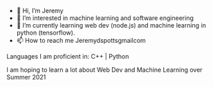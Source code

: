 - 👋 Hi, I’m Jeremy
- 👀 I’m interested in machine learning and software engineering
- 🌱 I’m currently learning web dev (node.js) and machine learning in python (tensorflow).
- 📫 How to reach me Jeremydspotts<at>gmail<dot>com

Languages I am proficient in:
C++ | Python

I am hoping to learn a lot about Web Dev and Machine Learning over Summer 2021
